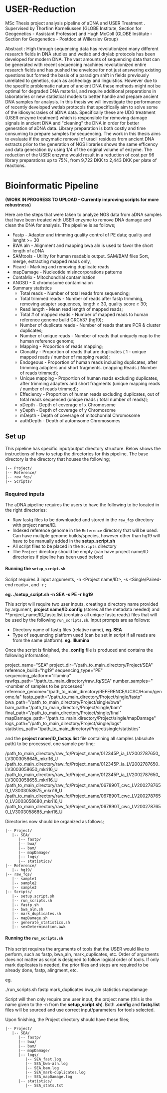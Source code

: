 # USER-Reduction
MSc Thesis project analysis pipeline of aDNA and USER Treatment . Supervised by Thorfinn Korneliussen (GLOBE Institute, Section for Geogenetics - Assistant Professor) and Hugh McColl (GLOBE Institute - Section for Geogenetics - Postdoc at Willerslev Group)

Abstract :
High through sequencing data has revolutionized many different research fields in DNA studies and wetlab and drylab protocols has been developed for modern DNA. The vast amounts of sequencing data that can be generated with recent sequencing machines revolutionized entire research fields and has pushed the envelope for not just answering existing questions but formed the basis of a paradigm shift in fields previously unrelated to genetics, such as archeology and linguistics. However due to the specific problematic nature of ancient DNA these methods might not be optimal for degraded DNA material, and require additional preparations in laboratories or new statistical models to better handle and prepare ancient DNA samples for analysis. In this thesis we will investigate  the performance of recently developed wetlab protocols that specifically aim to solve some of the idiosyncrasies of aDNA data. Specifically these are UDG treatment (USER enzyme treatment) which is responsible for removing damage signals in ancient DNA and "cleaning" the DNA in order for better generation of aDNA data. Library preparation is both costly and time consuming to prepare samples for sequencing. The work in this thesis aims to evaluate if the enzymatic removal of uracil residues from ancient DNA extracts prior to the generation of NGS libraries shows the same efficency and data generation by using 1/4 of the original volume of enzyme. The reduction of the USER enzyme would result in a reduction of cost per 96 library preparations up to 75\%, from 9,722 DKK to 2,443 DKK per plate of reactions.

# Bioinformatic Pipeline

**(WORK IN PROGRESS TO UPLOAD - Currently improving scripts for more robustness)**

Here are the steps that were taken to analyze NGS data from aDNA samples that have been treated with USER enzyme to remove DNA damage and clean the DNA for analysis. The pipeline is as follows;

- Fastp - Adapter and trimming quality control of PE data;
  quality and lenght >= 30
- BWA aln - Alignment and mapping
  bwa aln is used to favor the short length of aDNA
- SAMtools - Utility for human readable output. SAM/BAM files
  Sort, merge, extracting mapped reads only, 
- Picard - Marking and removing duplicate reads
- mapDamage - Nucleotide misincorporations patterns
- ContaMix - Mitochondrial contamination
- ANGSD - X chromosome contaminaion
- Summary statistics
  - Total reads - Number of total reads from sequencing;
  - Total trimmed reads - Number of reads after fastp trimming, removing adapter sequences, length ≥ 30, quality score ≥ 30;
  - Read length - Mean read length of mapped reads;
  - Total # of mapped reads - Number of mapped reads to human reference genome build GRCh37 (hg19);
  - Number of duplicate reads - Number of reads that are PCR & cluster duplicates;
  - Number of unique reads - Number of reads that uniquely map to the human reference genome;
  - Mapping - Proportion of reads mapping;
  - Clonality - Proportion of reads that are duplicates ( 1 - unique mapped reads / number of mapping reads);
  - Endogeous - Proportion of human reads including duplicates, after trimming adapters and short fragments. (mapping Reads / Number of reads trimmed);
  - Unique mapping - Proportion of human reads excluding duplicates, after trimming adapters and short fragments (unique mapping reads / number of reads trimmed);
  - Effeciency - Proportion of human reads excluding duplicates, out of total reads sequenced (unique reads / total number of reads)l;
  - xDepth - Depth of coverage of x Chromosome
  - yDepth - Depth of coverage of y Chromosome
  - mDepth  - Depth of coverage of mitochonrial Chromosome
  - authDepth - Depth of automsome Chromosomes

## Set up
This pipeline has specific input/output directory structure. Below shows the instructions of how to setup the directories for this pipeline. The base directory is the directory that houses the following;

```
|-- Project/
|-- Reference/
|-- raw_fqs/
|-- Scripts/
```

### Required inputs
The aDNA pipeline requires the users to have the following to be located in the right directories:

* Raw fastq files to be downloaded and stored in the `raw_fqs` directory with project name/ID.
* Indexed reference genome in the `Reference` directory that will be used. Can have multiple genome builds/species, however other than hg19 will have to be manually added in the **setup_script.sh**
* All script files to be placed in the `Scripts` directory
* The `Project` directory should be empty (can have project name/ID directories if pipeline has been used before)

#### Running the `setup_script.sh`
Script requires 3 input arguments, -n <Project name/ID>, -s <Single/Paired-end reads>, and -r <reference build>;

**eg. ./setup_script.sh -n SEA -s PE -r hg19**

This script will require two user inputs, creating a directory name provided by argument, **project name/ID.config** (stores all the metadata needed) and **project_name/ID_fastq.list (contains all unique fastq reads) files that will be used by the following `run_scripts.sh`. Input prompts are as follows:

* Directory name of fastq files (relative name), **eg. SEA**
* Type of sequencing platform used (can be set in script if all reads are from the same platform). **eg. Illumina**

Once the script is finished, the **.config** file is produced and contains the following information;

project_name="SEA"
project_dir="/path_to_main_directory/Project/SEA"
reference_build="hg19"
sequencing_type="PE"
sequencing_platform="illumina"
rawfqs_path="/path_to_main_directory/raw_fq/SEA"
number_samples="<number of samples to be processed"
reference_genome="/path_to_main_directory/REFERENCE/UCSC/Homo/genome.fa"
fastp_path="/path_to_main_directory/Project/single/fastp"
bwa_path="/path_to_main_directory/Project/single/bwa"
bam_path="/path_to_main_directory/Project/single/bam"
final_path="/path_to_main_directory/Project/single/final"
mapDamage_path="/path_to_main_directory/Project/single/mapDamage"
logs_path="/path_to_main_directory/Project/single/logs"
statistics_path="/path_to_main_directory/Project/single/statistics"

and the **project name/ID_fastqs.list** file containing all samples (absolute path) to be processed, one sample per line;

/path_to_main_directory/raw_fq/Project_name/012345P_ia_LV2002787650_LV3003058645_mkri16_U
/path_to_main_directory/raw_fq/Project_name/012345P_ia_LV2002787650_LV3003058650_mkri16_U
/path_to_main_directory/raw_fq/Project_name/012345P_ia_LV2002787650_LV3003058655_mkri16_U
/path_to_main_directory/raw_fq/Project_name/067890T_cwc_LV2002787650_LV3003058675_mkri16_U
/path_to_main_directory/raw_fq/Project_name/067890T_cwc_LV2002787650_LV3003058680_mkri16_U
/path_to_main_directory/raw_fq/Project_name/067890T_cwc_LV2002787650_LV3003058685_mkri16_U

Directories now should be organized as follows;

```
|-- Project/
   |-- SEA/
      |-- fastp/
      |-- bwa/
      |-- bam/
      |-- mapDamage/
      |-- logs/
      |-- statistics/
|-- Reference/
   |-- hg19/ 
|-- raw_fqs/
   |-- sample1
   |-- sample2
   |-- sample3
|-- Scripts/
   |-- setup.script.sh
   |-- run_scripts.sh
   |-- fastp.sh
   |-- bwa_aln.sh
   |-- mark_duplicates.sh
   |-- mapDamage.sh
   |-- generate_statistics.sh
   |-- sexDetermination.awk
```

#### Running the `run_scripts.sh`
This script requires the arguments of tools that the USER would like to perform, such as fastp, bwa_aln, mark_duplicates, etc. Order of arguments does not matter as script is designed to follow logical order of tools. If only mark duplicates is needed, the prior files and steps are required to be already done, fastp, alingment, etc.

eg.

./run_scripts.sh fastp mark_duplicates bwa_aln statistics mapdamage

Script will then only require one user input, the project name (this is the name given to the -n <Project name> from the **setup_script.sh**). Both **.config** and **fastq.list** files will be sourced and use correct input/parameters for tools selected.

Upon finishing, the Project directory should have these files;

```
|-- Project/
   |-- SEA/
      |-- fastp/
      |-- bwa/
      |-- bam/
      |-- mapDamage/
      |-- logs/
         |-- SEA_fast.log
         |-- SEA_bwa-aln.log
         |-- SEA_bam.log
         |-- SEA_mark-duplicates.log
         |-- SEA_mapDamage.log
      |-- statistics/
         |-- SEA_stats.txt
```
